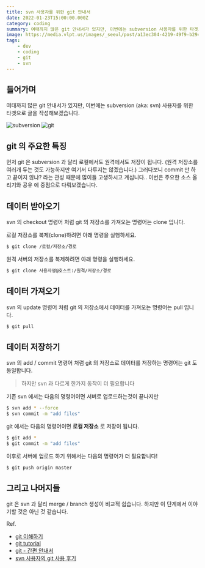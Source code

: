 ```yaml
---
title: svn 사용자를 위한 git 안내서
date: 2022-01-23T15:00:00.000Z
category: coding
summary: 여태까지 많은 git 안내서가 있지만, 이번에는 subversion 사용자를 위한 타겟으로 글을 작성해보겠습니다.
image: https://media.vlpt.us/images/_seeul/post/a13ec304-4219-49f9-b294-145e79459532/img.jpeg
tags:
    - dev
    - coding
    - git
    - svn
---
```


## 들어가며
여태까지 많은 git 안내서가 있지만, 이번에는 subversion (aka: svn) 사용자를 위한 타겟으로 글을 작성해보겠습니다.

![subversion](https://upload.wikimedia.org/wikipedia/commons/thumb/2/22/Apache_Subversion_logo.svg/1200px-Apache_Subversion_logo.svg.png)
![git](https://media.vlpt.us/images/_seeul/post/a13ec304-4219-49f9-b294-145e79459532/img.jpeg)

## git 의 주요한 특징
먼저 git 은 subversion 과 달리 로컬에서도 원격에서도 저장이 됩니다. (원격 저장소를 여러개 두는 것도 가능하지만 여기서 다루지는 않겠습니다.)
그러다보니 commit 만 하고 끝이지 않냐? 라는 관성 때문에 많이들 고생하시고 계십니다..
이번은 주요한 소스 올리기와 공유 에 중점으로 다뤄보겠습니다.

## 데이터 받아오기
svn 의 checkout 명령어 처럼 git 의 저장소를 가져오는 명령어는 clone 입니다.

로컬 저장소를 복제(clone)하려면 아래 명령을 실행하세요.

```bash
$ git clone /로컬/저장소/경로
```

원격 서버의 저장소를 복제하려면 아래 명령을 실행하세요.

```bash
$ git clone 사용자명@호스트:/원격/저장소/경로
```

## 데이터 가져오기
svn 의 update 명령어 처럼 git 의 저장소에서 데이터를 가져오는 명령어는 pull 입니다.

```bash
$ git pull
```

## 데이터 저장하기
svn 의 add / commit 명령어 처럼 git 의 저장소로 데이터를 저장하는 명령어는 git 도 동일합니다.

> 하지만 svn 과 다르게 한가지 동작이 더 필요합니다

기존 svn 에서는 다음의 명령어이면 서버로 업로드하는것이 끝나지만

```bash
$ svn add * --force
$ svn commit -m "add files"
```

git 에서는 다음의 명령어이면 **로컬 저장소** 로 저장이 됩니다.

```bash
$ git add *
$ git commit -m "add files"
```

이후로 서버에 업로드 하기 위해서는 다음의 명령어가 더 필요합니다!

```bash
$ git push origin master
```

## 그리고 나머지들

git 은 svn 과 달리 merge / branch 생성이 비교적 쉽습니다. 하지만 이 단계에서 이야기할 것은 아닌 것 같습니다.

Ref.
* [git 이해하기](https://bravenamme.github.io/2021/09/01/Git/)
* [git tutorial](https://bravenamme.github.io/2019/06/11/git-tutorial/)
* [git - 간편 안내서](https://rogerdudler.github.io/git-guide/index.ko.html)
* [svn 사용자의 git 사용 후기](https://www.abel9999.com/2020/05/svn-git.html)